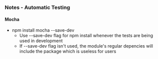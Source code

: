 ### Notes - Automatic Testing

#### Mocha

* npm install mocha --save-dev
  * Use --save-dev flag for npm install whenever the tests are being used in development
  * If --save-dev flag isn't used, the module's regular depencies will include the package which is useless for users
